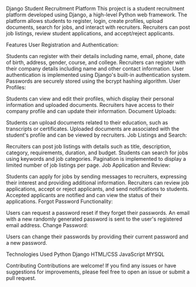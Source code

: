Django Student Recruitment Platform
This project is a student recruitment platform developed using Django, a high-level Python web framework. The platform allows students to register, login, create profiles, upload documents, search for jobs, and interact with recruiters. Recruiters can post job listings, review student applications, and accept/reject applicants.

Features
User Registration and Authentication:

Students can register with their details including name, email, phone, date of birth, address, gender, course, and college.
Recruiters can register with their company details including name  and other contact information.
User authentication is implemented using Django's built-in authentication system.
Passwords are securely stored using the bcrypt hashing algorithm.
User Profiles:

Students can view and edit their profiles, which display their personal information and uploaded documents.
Recruiters have access to their company profile and can update their information.
Document Uploads:

Students can upload documents related to their education, such as transcripts or certificates.
Uploaded documents are associated with the student's profile and can be viewed by recruiters.
Job Listings and Search:

Recruiters can post job listings with details such as title, description, category, requirements, duration, and budget.
Students can search for jobs using keywords and job categories.
Pagination is implemented to display a limited number of job listings per page.
Job Application and Review:

Students can apply for jobs by sending messages to recruiters, expressing their interest and providing additional information.
Recruiters can review job applications, accept or reject applicants, and send notifications to students.
Accepted applicants are notified and can view the status of their applications.
Forgot Password Functionality:

Users can request a password reset if they forget their passwords.
An email with a new randomly generated password is sent to the user's registered email address.
Change Password:

Users can change their passwords by providing their current password and a new password.


Technologies Used
Python
Django
HTML/CSS
JavaScript
MYSQL

Contributing
Contributions are welcome! If you find any issues or have suggestions for improvements, please feel free to open an issue or submit a pull request.
